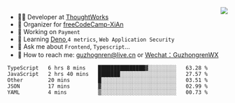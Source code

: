 <img align="right" src="https://github-readme-stats.vercel.app/api?username=guzhongren&show_icons=true&icon_color=805AD5&text_color=000&bg_color=ffffff&hide_title=true" />

- 👨‍💻  Developer at [ThoughtWorks](https://thoughtworks.com)
- 🏢 Organizer for [freeCodeCamp-XiAn](https://github.com/orgs/freeCodeCamp-XiAn)
- 🔭 Working on `Payment`
- 🌱 Learning [Deno](https://deno.land/),`4 metrics`,  `Web Application Security`
- 💬 Ask me about `Frontend`, `Typescript`...
- 🔎 How to reach me: [guzhognren@live.cn](guzhognren@live.cn) or [Wechat：GuzhongrenWX]()

<!--START_SECTION:waka-->
```text
TypeScript   6 hrs 8 mins    ███████████████▓░░░░░░░░░   63.28 % 
JavaScript   2 hrs 40 mins   ███████░░░░░░░░░░░░░░░░░░   27.57 % 
Other        20 mins         █░░░░░░░░░░░░░░░░░░░░░░░░   03.51 % 
JSON         17 mins         ▓░░░░░░░░░░░░░░░░░░░░░░░░   02.99 % 
YAML         4 mins          ▒░░░░░░░░░░░░░░░░░░░░░░░░   00.73 % 
```
<!--END_SECTION:waka-->

